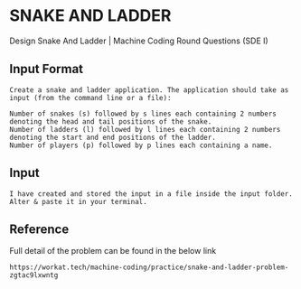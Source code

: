 # SNAKE AND LADDER

Design Snake And Ladder | Machine Coding Round Questions (SDE I)

## Input Format


```
Create a snake and ladder application. The application should take as input (from the command line or a file):

Number of snakes (s) followed by s lines each containing 2 numbers denoting the head and tail positions of the snake.
Number of ladders (l) followed by l lines each containing 2 numbers denoting the start and end positions of the ladder.
Number of players (p) followed by p lines each containing a name.
```
## Input

```
I have created and stored the input in a file inside the input folder. Alter & paste it in your terminal.
```

## Reference

Full detail of the problem can be found in the below link

```
https://workat.tech/machine-coding/practice/snake-and-ladder-problem-zgtac9lxwntg
```